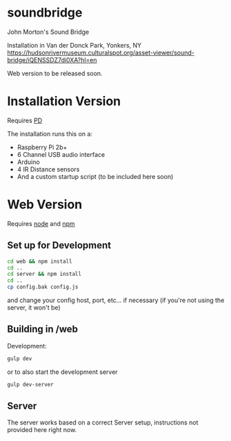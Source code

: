 # soundbridge
John Morton's Sound Bridge

Installation in Van der Donck Park, Yonkers, NY
https://hudsonrivermuseum.culturalspot.org/asset-viewer/sound-bridge/iQENSSDZ7di0XA?hl=en

Web version to be released soon.

# Installation Version

Requires [PD](https://puredata.info/)

The installation runs this on a:
* Raspberry Pi 2b+
* 6 Channel USB audio interface
* Arduino
* 4 IR Distance sensors
* And a custom startup script (to be included here soon)

# Web Version

Requires [node](https://nodejs.org) and [npm](https://npmjs.com)

## Set up for Development
```sh
cd web && npm install
cd ..
cd server && npm install
cd ..
cp config.bak config.js
```
and change your config host, port, etc... if necessary (if you're not using the server, it won't be)

## Building in /web

Development:
```sh
gulp dev
```
or to also start the development server
```sh
gulp dev-server
```

## Server

The server works based on a correct Server setup, instructions not provided here right now.

